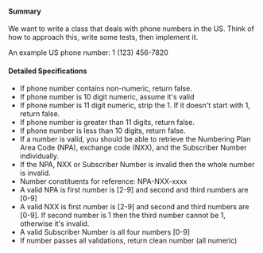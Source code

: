 #### Summary

We want to write a class that deals with phone numbers in the US. Think of how to approach this, write some tests, then implement it.

An example US phone number: 1 (123) 456-7820

#### Detailed Specifications

- If phone number contains non-numeric, return false.
- If phone number is 10 digit numeric, assume it's valid
- If phone number is 11 digit numeric, strip the 1. If it doesn't start with 1, return false.
- If phone number is greater than 11 digits, return false.
- If phone number is less than 10 digits, return false.
- If a number is valid, you should be able to retrieve the Numbering Plan Area Code (NPA), exchange code (NXX), and the Subscriber Number individually.
- If the NPA, NXX or Subscriber Number is invalid then the whole number is invalid.
- Number constituents for reference: NPA-NXX-xxxx
- A valid NPA is first number is [2-9] and second and third numbers are [0-9] 
- A valid NXX is first number is [2-9] and second and third numbers are [0-9]. If second number is 1 then the third number cannot be 1, otherwise it's invalid.
- A valid Subscriber Number is all four numbers [0-9]
- If number passes all validations, return clean number (all numeric)
